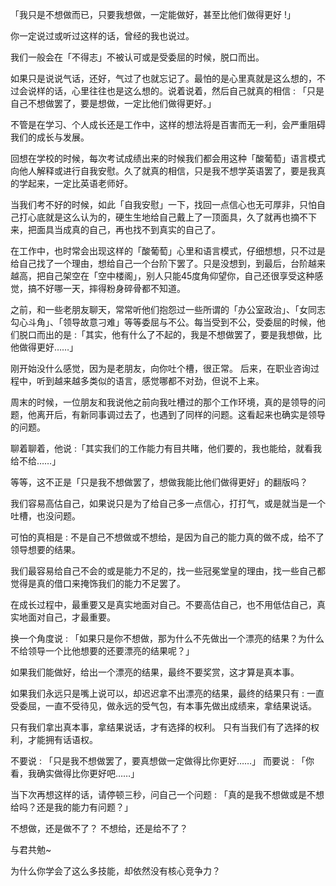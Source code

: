 

「我只是不想做而已，只要我想做，一定能做好，甚至比他们做得更好 !」

你一定说过或听过这样的话，曾经的我也说过。

我们一般会在「不得志」不被认可或是受委屈的时候，脱口而出。

如果只是说说气话，还好，气过了也就忘记了。最怕的是心里真就是这么想的，不过会说样的话，心里往往也是这么想的。说着说着，然后自己就真的相信 : 「只是自己不想做罢了，要是想做，一定比他们做得更好。」

不管是在学习、个人成长还是工作中，这样的想法将是百害而无一利，会严重阻碍我们的成长与发展。

回想在学校的时候，每次考试成绩出来的时候我们都会用这种「酸葡萄」语言模式向他人解释或进行自我安慰。久了就真的相信，只是我不想学英语罢了，要是我真的学起来，一定比英语老师好。

当我们考不好的时候，如此「自我安慰」一下，找回一点信心也无可厚非，只怕自己打心底就是这么认为的，硬生生地给自己戴上了一顶面具，久了就再也摘不下来，把面具当成真的自己，再也找不到真实的自己了。

在工作中，也时常会出现这样的「酸葡萄」心里和语言模式，仔细想想，只不过是给自己找了一个理由，想给自己一个台阶下罢了。只是没想到，到最后，台阶越来越高，把自己架空在「空中楼阁」，别人只能45度角仰望你，自己还很享受这种感觉，搞不好哪一天，摔得粉身碎骨都不知道。

之前，和一些老朋友聊天，常常听他们抱怨过一些所谓的「办公室政治」、「女同志勾心斗角」、「领导故意刁难」等等委屈与不公。每当受到不公，受委屈的时候，他们脱口而出的是 :「其实，他有什么了不起的，我是不想做罢了，要是我想做，比他做得更好……」

刚开始没什么感觉，因为是老朋友，向你吐个槽，很正常。
后来，在职业咨询过程中，听到越来越多类似的语言，感觉哪都不对劲，但说不上来。

周末的时候，一位朋友和我说他之前向我吐槽过的那个工作环境，真的是领导的问题，他离开后，有新同事调过去了，也遇到了同样的问题。这看起来也确实是领导的问题。

聊着聊着，他说 :「其实我们的工作能力有目共睹，他们要的，我也能给，就看我给不给……」

等等，这不正是「只是我不想做罢了，想做我能比他们做得更好」的翻版吗？

我们容易高估自己，如果说只是为了给自己多一点信心，打打气，或是就当是一个吐槽，也没问题。

可怕的真相是 : 不是自己不想做或不想给，是因为自己的能力真的做不成，给不了领导想要的结果。

我们最容易给自己不会的或是能力不足的，找一些冠冕堂皇的理由，找一些自己都觉得是真的借口来掩饰我们的能力不足罢了。

在成长过程中，最重要又是真实地面对自己。不要高估自己，也不用低估自己，真实地面对自己，才最重要。

换一个角度说 : 「如果只是你不想做，那为什么不先做出一个漂亮的结果？为什么不给领导一个比他想要的还要漂亮的结果呢？」

如果我们能做好，给出一个漂亮的结果，最终不要奖赏，这才算是真本事。

如果我们永远只是嘴上说可以，却迟迟拿不出漂亮的结果，最终的结果只有 : 一直受委屈，一直不受待见，做永远的受气包，有本事先做出成绩来，拿结果说话。

只有我们拿出真本事，拿结果说话，才有选择的权利。
只有当我们有了选择的权利，才能拥有话语权。

不要说 : 「只是我不想做罢了，要真想做一定做得比你更好……」
而要说 : 「你看，我确实做得比你更好吧……」

当下次再想这样的话，请停顿三秒，问自己一个问题 : 「真的是我不想做或是不想给吗？还是我的能力有问题？」

不想做，还是做不了？
不想给，还是给不了？

与君共勉~

为什么你学会了这么多技能，却依然没有核心竞争力？
